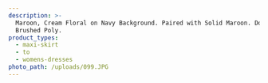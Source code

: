 ```yaml
---
description: >-
  Maroon, Cream Floral on Navy Background. Paired with Solid Maroon. Double
  Brushed Poly.
product_types:
  - maxi-skirt
  - to
  - womens-dresses
photo_path: /uploads/099.JPG
---
```

